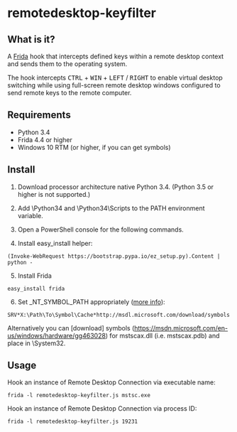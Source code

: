 # remotedesktop-keyfilter

## What is it?
A [Frida](http://www.frida.re) hook that intercepts defined keys within a remote desktop context and sends them to the operating system.

The hook intercepts <kbd>CTRL</kbd> + <kbd>WIN</kbd> + <kbd>LEFT</kbd> / <kbd>RIGHT</kbd> to enable virtual desktop switching while using full-screen remote desktop windows configured to send remote keys to the remote computer.

## Requirements

* Python 3.4
* Frida 4.4 or higher
* Windows 10 RTM (or higher, if you can get symbols)

## Install

1. Download processor architecture native Python 3.4. (Python 3.5 or higher is not supported.)

2. Add \Python34 and \Python34\Scripts to the PATH environment variable.

3. Open a PowerShell console for the following commands.

4. Install easy_install helper:
  ```
  (Invoke-WebRequest https://bootstrap.pypa.io/ez_setup.py).Content | python -
  ```

5. Install Frida
  ```
  easy_install frida
  ```

6. Set _NT_SYMBOL_PATH appropriately ([more info](https://msdn.microsoft.com/en-us/library/windows/hardware/ff558829)):
  ```
  SRV*X:\Path\To\Symbol\Cache*http://msdl.microsoft.com/download/symbols
  ```

  Alternatively you can [download] symbols (https://msdn.microsoft.com/en-us/windows/hardware/gg463028) for mstscax.dll (i.e. mstscax.pdb) and place in \System32.

## Usage

Hook an instance of Remote Desktop Connection via executable name:
```
frida -l remotedesktop-keyfilter.js mstsc.exe
```

Hook an instance of Remote Desktop Connection via process ID:
```
frida -l remotedesktop-keyfilter.js 19231
```